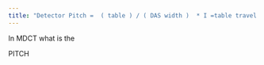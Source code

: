 ```yaml
---
title: "Detector Pitch =  ( table ) / ( DAS width )  * I =table travel per gantry rotation (mm/rotation)  * T = width of each DAS channel (mm)  Pitch = I/ W = 1/ NT = Pitch / N  *N = Number of active DAS channels"
---
```

In MDCT what is the 


 PITCH

